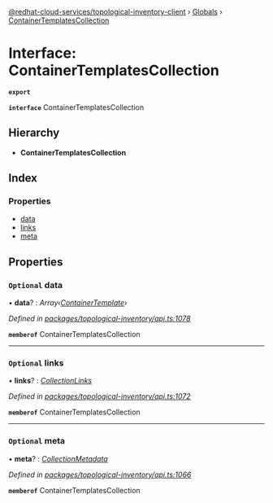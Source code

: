 [@redhat-cloud-services/topological-inventory-client](../README.md) › [Globals](../globals.md) › [ContainerTemplatesCollection](containertemplatescollection.md)

# Interface: ContainerTemplatesCollection

**`export`** 

**`interface`** ContainerTemplatesCollection

## Hierarchy

* **ContainerTemplatesCollection**

## Index

### Properties

* [data](containertemplatescollection.md#optional-data)
* [links](containertemplatescollection.md#optional-links)
* [meta](containertemplatescollection.md#optional-meta)

## Properties

### `Optional` data

• **data**? : *Array‹[ContainerTemplate](containertemplate.md)›*

*Defined in [packages/topological-inventory/api.ts:1078](https://github.com/fhlavac/javascript-clients/blob/master/packages/topological-inventory/api.ts#L1078)*

**`memberof`** ContainerTemplatesCollection

___

### `Optional` links

• **links**? : *[CollectionLinks](collectionlinks.md)*

*Defined in [packages/topological-inventory/api.ts:1072](https://github.com/fhlavac/javascript-clients/blob/master/packages/topological-inventory/api.ts#L1072)*

**`memberof`** ContainerTemplatesCollection

___

### `Optional` meta

• **meta**? : *[CollectionMetadata](collectionmetadata.md)*

*Defined in [packages/topological-inventory/api.ts:1066](https://github.com/fhlavac/javascript-clients/blob/master/packages/topological-inventory/api.ts#L1066)*

**`memberof`** ContainerTemplatesCollection
